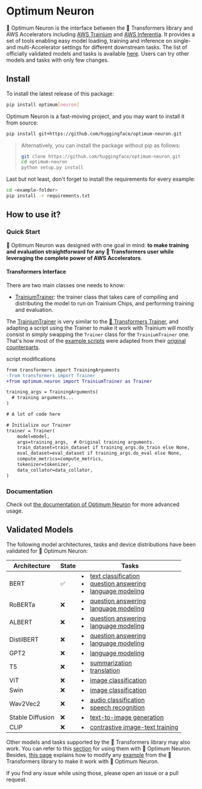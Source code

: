 <!---
Copyright 2023 The HuggingFace Team. All rights reserved.

Licensed under the Apache License, Version 2.0 (the "License");
you may not use this file except in compliance with the License.
You may obtain a copy of the License at

    http://www.apache.org/licenses/LICENSE-2.0

Unless required by applicable law or agreed to in writing, software
distributed under the License is distributed on an "AS IS" BASIS,
WITHOUT WARRANTIES OR CONDITIONS OF ANY KIND, either express or implied.
See the License for the specific language governing permissions and
limitations under the License.
-->

# Optimum Neuron

🤗 Optimum Neuron is the interface between the 🤗 Transformers library and AWS Accelerators including [AWS Trainium](https://aws.amazon.com/machine-learning/trainium/?nc1=h_ls) and [AWS Inferentia](https://aws.amazon.com/machine-learning/inferentia/?nc1=h_ls). 
It provides a set of tools enabling easy model loading, training and inference on single- and multi-Accelerator settings for different downstream tasks.
The list of officially validated models and tasks is available [here](TODO:). Users can try other models and tasks with only few changes.

## Install
To install the latest release of this package:

```bash
pip install optimum[neuron]
```

Optimum Neuron is a fast-moving project, and you may want to install it from source:

```bash
pip install git+https://github.com/huggingface/optimum-neuron.git
```

> Alternatively, you can install the package without pip as follows:
> ```bash
> git clone https://github.com/huggingface/optimum-neuron.git
> cd optimum-neuron
> python setup.py install
> ```

Last but not least, don't forget to install the requirements for every example:

```bash
cd <example-folder>
pip install -r requirements.txt
```


## How to use it?

### Quick Start

🤗 Optimum Neuron was designed with one goal in mind: **to make training and evaluation straightforward for any 🤗 Transformers user while leveraging the complete power of AWS Accelerators**.

#### Transformers Interface

There are two main classes one needs to know:
- [TrainiumTrainer](https://huggingface.co/docs/optimum/neuron/package_reference/trainer): the trainer class that takes care of compiling  and distributing the model to run on Trainium Chips, and performing training and evaluation.

The [TrainiumTrainer](https://huggingface.co/docs/optimum/neuron/package_reference/trainer) is very similar to the [🤗 Transformers Trainer](https://huggingface.co/docs/transformers/main_classes/trainer), and adapting a script using the Trainer to make it work with Trainium will mostly consist in simply swapping the `Trainer` class for the `TrainiumTrainer` one.
That's how most of the [example scripts](https://github.com/huggingface/optimum-neuron/tree/main/examples) were adapted from their [original counterparts](https://github.com/huggingface/transformers/tree/main/examples/pytorch).

script modifications
```diff
from transformers import TrainingArguments
-from transformers import Trainer
+from optimum.neuron import TrainiumTrainer as Trainer

training_args = TrainingArguments(
  # training arguments...
)

# A lot of code here

# Initialize our Trainer
trainer = Trainer(
    model=model,
    args=training_args,  # Original training arguments.
    train_dataset=train_dataset if training_args.do_train else None,
    eval_dataset=eval_dataset if training_args.do_eval else None,
    compute_metrics=compute_metrics,
    tokenizer=tokenizer,
    data_collator=data_collator,
)
```

### Documentation

Check out [the documentation of Optimum Neuron](https://huggingface.co/docs/optimum/**neuron**/index) for more advanced usage.


## Validated Models

The following model architectures, tasks and device distributions have been validated for 🤗 Optimum Neuron:

<div align="center">

| Architecture     | State | <center>Tasks</center>                                                                                                                                                                                                                                                                                                                                 |
| ---------------- | ----- | ------------------------------------------------------------------------------------------------------------------------------------------------------------------------------------------------------------------------------------------------------------------------------------------------------------------------------------------------------ |
| BERT             | ✅     | <li>[text classification](https://github.com/huggingface/optimum-neuron/tree/main/examples/text-classification)</li><li>[question answering](https://github.com/huggingface/optimum-neuron/tree/main/examples/question-answering)</li><li>[language modeling](https://github.com/huggingface/optimum-neuron/tree/main/examples/language-modeling)</li> |
| RoBERTa          | ❌     | <li>[question answering](https://github.com/huggingface/optimum-neuron/tree/main/examples/question-answering)</li><li>[language modeling](https://github.com/huggingface/optimum-neuron/tree/main/examples/language-modeling)</li>                                                                                                                     |
| ALBERT           | ❌     | <li>[question answering](https://github.com/huggingface/optimum-neuron/tree/main/examples/question-answering)</li><li>[language modeling](https://github.com/huggingface/optimum-neuron/tree/main/examples/language-modeling)</li>                                                                                                                     |
| DistilBERT       | ❌     | <li>[question answering](https://github.com/huggingface/optimum-neuron/tree/main/examples/question-answering)</li><li>[language modeling](https://github.com/huggingface/optimum-neuron/tree/main/examples/language-modeling)</li>                                                                                                                     |
| GPT2             | ❌     | <li>[language modeling](https://github.com/huggingface/optimum-neuron/tree/main/examples/language-modeling)</li>                                                                                                                                                                                                                                       |
| T5               | ❌     | <li>[summarization](https://github.com/huggingface/optimum-neuron/tree/main/examples/summarization)</li><li>[translation](https://github.com/huggingface/optimum-neuron/tree/main/examples/translation)</li>                                                                                                                                           |
| ViT              | ❌     | <li>[image classification](https://github.com/huggingface/optimum-neuron/tree/main/examples/image-classification)</li>                                                                                                                                                                                                                                 |
| Swin             | ❌     | <li>[image classification](https://github.com/huggingface/optimum-neuron/tree/main/examples/image-classification)</li>                                                                                                                                                                                                                                 |
| Wav2Vec2         | ❌     | <li>[audio classification](https://github.com/huggingface/optimum-neuron/tree/main/examples/audio-classification)</li><li>[speech recognition](https://github.com/huggingface/optimum-neuron/tree/main/examples/speech-recognition)</li>                                                                                                               |
| Stable Diffusion | ❌     | <li>[text-to-image generation](https://github.com/huggingface/optimum-neuron/tree/main/examples/stable-diffusion)</li>                                                                                                                                                                                                                                 |
| CLIP             | ❌     | <li>[contrastive image-text training](https://github.com/huggingface/optimum-neuron/tree/main/examples/contrastive-image-text)</li>                                                                                                                                                                                                                    |

</div>

Other models and tasks supported by the 🤗 Transformers library may also work. You can refer to this [section](https://github.com/huggingface/optimum-neuron#how-to-use-it) for using them with 🤗 Optimum Neuron. Besides, [this page](https://github.com/huggingface/optimum-neuron/tree/main/examples) explains how to modify any [example](https://github.com/huggingface/transformers/tree/main/examples/pytorch) from the 🤗 Transformers library to make it work with 🤗 Optimum Neuron.

If you find any issue while using those, please open an issue or a pull request.
